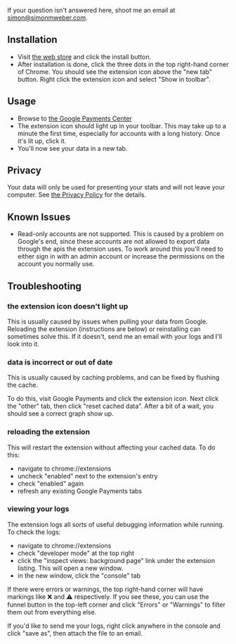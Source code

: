 ---
---

If your question isn't answered here, shoot me an email at [simon@simonmweber.com](mailto:simon@simonmweber.com).

## Installation

* Visit [the web store](https://chrome.google.com/webstore/detail/wip-for-google-payment-ce/ghmoohfklnhjijpmpjlapalkhhbnnlam) and click the install button.
* After installation is done, click the three dots in the top right-hand corner of Chrome.
You should see the extension icon above the "new tab" button.
Right click the extension icon and select "Show in toolbar".

## Usage

* Browse to [the Google Payments Center](https://payments.google.com/payments)
* The extension icon should light up in your toolbar.
This may take up to a minute the first time, especially for accounts with a long history.
Once it's lit up, click it.
* You'll now see your data in a new tab.

## Privacy

Your data will only be used for presenting your stats and will not leave your computer.
See [the Privacy Policy](/privacy.html) for the details.

## Known Issues

* Read-only accounts are not supported.
This is caused by a problem on Google's end, since these accounts are not allowed to export data through the apis the extension uses.
To work around this you'll need to either sign in with an admin account or increase the permissions on the account you normally use.

## Troubleshooting

### the extension icon doesn't light up
This is usually caused by issues when pulling your data from Google.
Reloading the extension (instructions are below) or reinstalling can sometimes solve this.
If it doesn't, send me an email with your logs and I'll look into it.


### data is incorrect or out of date
This is usually caused by caching problems, and can be fixed by flushing the cache.

To do this, visit Google Payments and click the extension icon.
Next click the "other" tab, then click "reset cached data".
After a bit of a wait, you should see a correct graph show up.


### reloading the extension
This will restart the extension without affecting your cached data. To do this:

* navigate to chrome://extensions
* uncheck "enabled" next to the extension's entry
* check "enabled" again
* refresh any existing Google Payments tabs

### viewing your logs
The extension logs all sorts of useful debugging information while running. To check the logs:

* navigate to chrome://extensions
* check "developer mode" at the top right
* click the "inspect views: background page" link under the extension listing. This will open a new window.
* in the new window, click the "console" tab

If there were errors or warnings, the top right-hand corner will have markings like ❌ and ⚠️ respectively.
If you see these, you can use the funnel button in the top-left corner and click "Errors" or "Warnings" to filter them out from everything else.

If you'd like to send me your logs, right click anywhere in the console and click "save as", then attach the file to an email.

